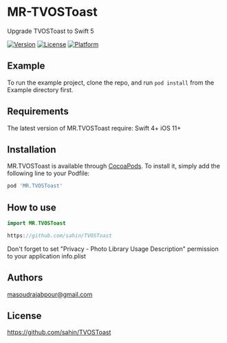 # MR-TVOSToast
Upgrade TVOSToast to Swift 5

[![Version](https://img.shields.io/cocoapods/v/MR.TVOSToast.svg?style=flat)](https://cocoapods.org/pods/MR.TVOSToast)
[![License](https://img.shields.io/cocoapods/l/MR.TVOSToast.svg?style=flat)](https://cocoapods.org/pods/MR.TVOSToast/LICENSE)
[![Platform](https://img.shields.io/cocoapods/p/MR.TVOSToast.svg?style=flat)](https://cocoapods.org/pods/MR.TVOSToast)

## Example

To run the example project, clone the repo, and run `pod install` from the Example directory first.

## Requirements

The latest version of MR.TVOSToast require:
    Swift 4+
    iOS 11+

## Installation

MR.TVOSToast is available through [CocoaPods](https://cocoapods.org). To install
it, simply add the following line to your Podfile:

```ruby
pod 'MR.TVOSToast'
```

## How to use

```swift
import MR.TVOSToast

https://github.com/sahin/TVOSToast
```

Don't forget to set "Privacy - Photo Library Usage Description" permission to your application info.plist

## Authors

masoudrajabpour@gmail.com

## License

https://github.com/sahin/TVOSToast

